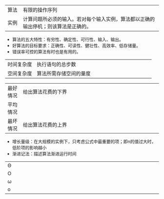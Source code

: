 <table>
    <tr>
        <td width="10%">算法</td>
        <td width="90%">有限的操作序列</td>
    </tr>
    <tr>
        <td>实例</td>
        <td>计算问题所必须的输入。若对每个输入实例，算法都以正确的输出停机；则该算法是正确的。</td>
    </tr>
</table>

- 算法的五大特性：有穷性、确定性、可行性、输入、输出。
- 好算法的目标要求：正确性、可读性、健壮性、高效率、低存储量。
- 错误率可控的算法有时也是有用的。

<table>
    <tr>
        <td width="20%">时间复杂度</td>
        <td width="80%">执行语句的总步数</td>
    </tr>
    <tr>
        <td>空间复杂度</td>
        <td>算法所需存储空间的量度</td>
    </tr>
</table>

<table>
    <tr>
        <td width="10%">最好情况</td>
        <td width="90%">给出算法花费的下界</td>
    </tr>
    <tr>
        <td>平均情况</td>
        <td></td>
    </tr>
    <tr>
        <td>最坏情况</td>
        <td>给出算法花费的上界</td>
    </tr>
</table>

- 增长量级：在大规模的实例下，只考虑公式中最重要的项；即n的值过大时，低阶项的影响越小
- 渐进记法：描述算法渐进运行时间

<table>
    <tr>
        <td width="5%">&Theta;</td>
        <td width="95%"></td>
    </tr>
    <tr>
        <td>O</td>
        <td></td>
    </tr>
    <tr>
        <td>&omega;</td>
        <td></td>
    </tr>
    <tr>
        <td>o</td>
        <td></td>
    </tr>
</table>
